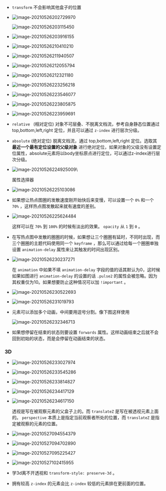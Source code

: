 + `transform` 不会影响其他盒子的位置

+ ![image-20210526202729970](https://cdn.jsdelivr.net/gh/smallzhong/new-picgo-pic-bed@master//image-20210526202729970.png)

  ![image-20210526203115450](https://cdn.jsdelivr.net/gh/smallzhong/new-picgo-pic-bed@master//image-20210526203115450.png)

+ ![image-20210526203916155](C:\Users\22112\AppData\Roaming\Typora\typora-user-images\old_images\image-20210526203916155.png)

+ ![image-20210526210410210](C:\Users\22112\AppData\Roaming\Typora\typora-user-images\old_images\image-20210526210410210.png)

+ ![image-20210526211940507](https://cdn.jsdelivr.net/gh/smallzhong/new-picgo-pic-bed@master//image-20210526211940507.png)

+ ![image-20210526212055794](C:\Users\22112\AppData\Roaming\Typora\typora-user-images\old_images\image-20210526212055794.png)

+ ![image-20210526212321180](https://cdn.jsdelivr.net/gh/smallzhong/new-picgo-pic-bed@master//image-20210526212321180.png)

+ ![image-20210526223256218](https://cdn.jsdelivr.net/gh/smallzhong/new-picgo-pic-bed@master//image-20210526223256218.png)

+ ![image-20210526223546077](https://cdn.jsdelivr.net/gh/smallzhong/new-picgo-pic-bed@master//image-20210526223546077.png)

+ ![image-20210526223805875](https://cdn.jsdelivr.net/gh/smallzhong/new-picgo-pic-bed@master//image-20210526223805875.png)

+ ![image-20210526223959691](https://cdn.jsdelivr.net/gh/smallzhong/new-picgo-pic-bed@master//image-20210526223959691.png)

+ `relative ` (相对定位) 对象不可层叠、不脱离文档流，参考自身静态位置通过 top,bottom,left,right 定位，并且可以通过 `z-index` 进行层次分级。

+ `absolute` (绝对定位) 脱离文档流，通过 top,bottom,left,right 定位。选取其 **最近一个最有定位设置的父级对象** 进行绝对定位，如果对象的父级没有设置定位属性，absolute元素将以body坐标原点进行定位，可以通过z-index进行层次分级。

+ ![image-20210526224925009](C:\Users\22112\AppData\Roaming\Typora\typora-user-images\old_images\image-20210526224925009.png)\

  属性选择器

+ ![image-20210526225103086](C:\Users\22112\AppData\Roaming\Typora\typora-user-images\old_images\image-20210526225103086.png)

+ 如果想让热点图圈的发散速度刚开始快后来变慢，可以设置一个 `0%` 和一个 `70%` ，这样热点图发散起来就有速度的差别。

+ ![image-20210526225624484](C:\Users\22112\AppData\Roaming\Typora\typora-user-images\old_images\image-20210526225624484.png)

  这样可以在 `70%` 到 `100%` 的时候有淡出的效果。 `opacity` 从 `1` 到 `0` 。

+ 在写热点图中发散的圈圈的时候，如果想让三个圈圈有延时，不同时出现，而三个圈圈的主题代码使用同一个 `keyframe` ，那么可以通过给每一个圈圈单独设置 `animation-delay` 属性来让其触发的时间出现区别。

+ ![image-20210526230237271](C:\Users\22112\AppData\Roaming\Typora\typora-user-images\old_images\image-20210526230237271.png)

  在 `animation` 中如果不填 `animation-delay` 字段的值的话其默认为0，这时候如果如图进行 `animation-delay` 的设置的话 `.pulse2` 的属性会被忽略。因为其权重仅为10。如果想要防止这种情况可以加 `!important` 。

+ ![image-20210526230522693](https://cdn.jsdelivr.net/gh/smallzhong/new-picgo-pic-bed@master//image-20210526230522693.png)

+ ![image-20210526231019793](https://cdn.jsdelivr.net/gh/smallzhong/new-picgo-pic-bed@master//image-20210526231019793.png)

+ 元素可以添加多个动画，中间要用逗号分割。像下图这样使用

  ![image-20210526232346713](C:\Users\22112\AppData\Roaming\Typora\typora-user-images\old_images\image-20210526232346713.png)

+ 如果想停留在结束的状态则要设置 `forwards` 属性。这样动画结束之后就不会回到初始的状态，而是会停留在动画结束的状态。

### 3D

+ ![image-20210526233027974](C:\Users\22112\AppData\Roaming\Typora\typora-user-images\old_images\image-20210526233027974.png)

+ ![image-20210526233545286](C:\Users\22112\AppData\Roaming\Typora\typora-user-images\old_images\image-20210526233545286.png)

+ ![image-20210526233814827](C:\Users\22112\AppData\Roaming\Typora\typora-user-images\old_images\image-20210526233814827.png)

+ ![image-20210526234417129](C:\Users\22112\AppData\Roaming\Typora\typora-user-images\old_images\image-20210526234417129.png)

+ ![image-20210526234617150](C:\Users\22112\AppData\Roaming\Typora\typora-user-images\old_images\image-20210526234617150.png)

  透视是写在被观察元素的父盒子上的。而 `translateZ` 是写在被透视元素上面的。 `perspective` 本质上是指定当前观察者所处的位置，而 `translateZ` 是指定被观察的元素的位置。

+ ![image-20210527094554379](C:\Users\22112\AppData\Roaming\Typora\typora-user-images\old_images\image-20210527094554379.png)

+ ![image-20210527094702890](C:\Users\22112\AppData\Roaming\Typora\typora-user-images\old_images\image-20210527094702890.png)

+ ![image-20210527095225427](C:\Users\22112\AppData\Roaming\Typora\typora-user-images\old_images\image-20210527095225427.png)

+ ![image-20210527102415955](C:\Users\22112\AppData\Roaming\Typora\typora-user-images\old_images\image-20210527102415955.png)

+ 学3d离不开透视和 `transform-style: preserve-3d` 。

+ 拥有较高 `z-index` 的元素会比 `z-index` 较低的元素排在更前面的位置。